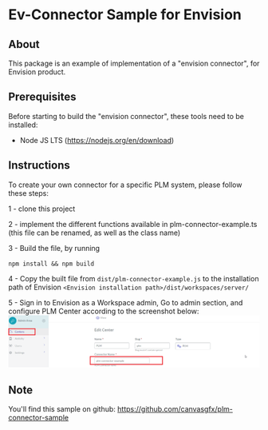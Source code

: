# Ev-Connector Sample for Envision

## About

This package is an example of implementation of a "envision connector", for Envision product. 

## Prerequisites

Before starting to build the "envision connector", these tools need to be installed:

- Node JS LTS (https://nodejs.org/en/download)

## Instructions

To create your own connector for a specific PLM system, please follow these steps:

1 - clone this project

2 - implement the different functions available in plm-connector-example.ts (this file can be renamed, as well as the class name)

3 - Build the file, by running 
```
npm install && npm build
```

4 - Copy the built file from `dist/plm-connector-example.js` to the installation path of Envision `<Envision installation path>/dist/workspaces/server/`

5 - Sign in to Envision as a Workspace admin, Go to admin section, and configure PLM Center according to the screenshot below:
![](./img/plm_connector_config.png)


## Note

You'll find this sample on github: https://github.com/canvasgfx/plm-connector-sample

